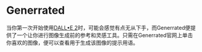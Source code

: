 # Generrated

当你第一次开始使用<a href="https://ai-bot.cn/sites/50.html">DALL•E 2</a>时，可能会感觉有点无从下手，而Generrated便提供了一个让你进行图像生成前的参考和灵感工具。只需在Generrated官网上单击你喜欢的图像，便可以查看用于生成该图像的提示用语。